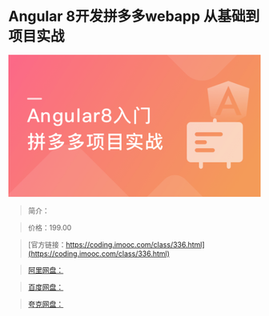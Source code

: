 # Angular 8开发拼多多webapp 从基础到项目实战

![img](../../assets/5fce079709f9110e05400304.png)

> 简介：

> 价格：199.00

> [官方链接：https://coding.imooc.com/class/336.html](https://coding.imooc.com/class/336.html)

> [阿里网盘：]()

> [百度网盘：]()

> [夸克网盘：]()
